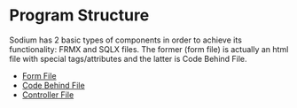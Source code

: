 # Program Structure

Sodium has 2 basic types of components in order to achieve its functionality: FRMX and SQLX files. The former \(form file\) is actually an html file with special tags/attributes and the latter is Code Behind File.

* [Form File](form-file.md)
* [Code Behind File](code-behind-file.md)
* [Controller File](controller-file.md)

